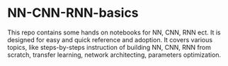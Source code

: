 # NN-CNN-RNN-basics
This repo contains some hands on notebooks for NN, CNN, RNN ect. It is designed for easy and quick reference and adoption. It covers various topics, like steps-by-steps instruction of building NN, CNN, RNN from scratch, transfer learning, network architecting, parameters optimization.

 
